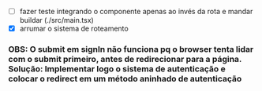 - [ ] fazer teste integrando o componente apenas ao invés da rota e mandar buildar (./src/main.tsx)
- [x] arrumar o sistema de roteamento
  
### OBS: O submit em signIn não funciona pq o browser tenta lidar com o submit primeiro, antes de redirecionar para a página. Solução: Implementar logo o sistema de autenticação e colocar o redirect em um método aninhado de autenticação